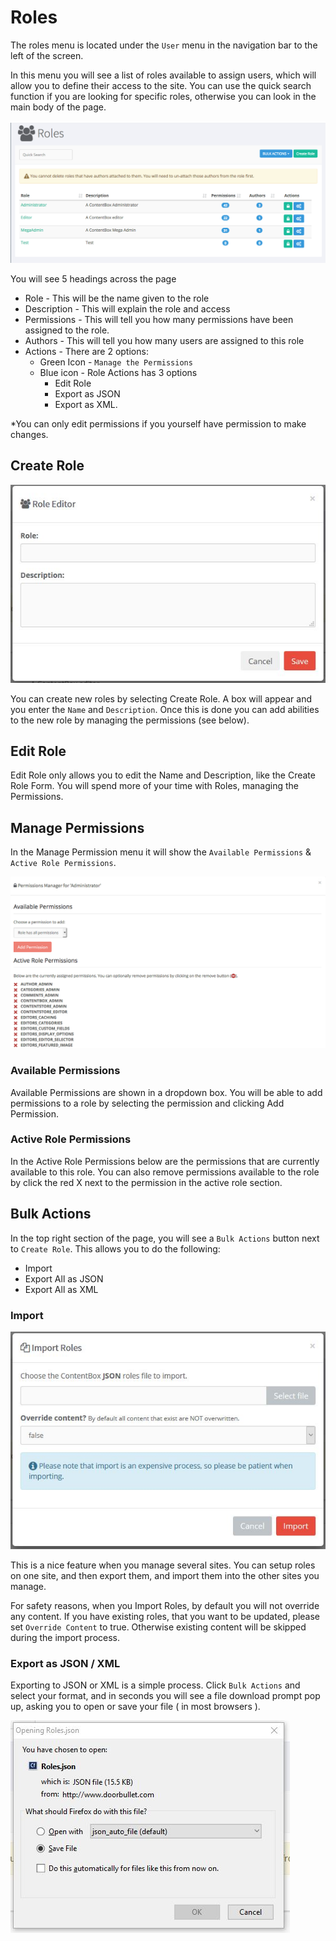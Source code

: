 # Roles

The roles menu is located under the `User` menu in the navigation bar to the left of the screen.

In this menu you will see a list of roles available to assign users, which will allow you to define their access to the site. You can use the quick search function if you are looking for specific roles, otherwise you can look in the main body of the page.

![](../../../.gitbook/assets/user-roles-Screenshot1.png)

You will see 5 headings across the page

* Role - This will be the name given to the role
* Description - This will explain the role and access
* Permissions - This will tell you how many permissions have been assigned to the role.
* Authors - This will tell you how many users are assigned to this role
* Actions - There are 2 options:
  * Green Icon - `Manage the Permissions`&#x20;
  * Blue icon - Role Actions has 3 options
    * Edit Role
    * Export as JSON
    * Export as XML.&#x20;

\*You can only edit permissions if you yourself have permission to make changes.

## Create Role

![](../../../.gitbook/assets/user-roles-create.jpg)

You can create new roles by selecting Create Role. A box will appear and you enter the `Name` and `Description`. Once this is done you can add abilities to the new role by managing the permissions (see below).

## Edit Role

Edit Role only allows you to edit the Name and Description, like the Create Role Form. You will spend more of your time with Roles, managing the Permissions.

## Manage Permissions

In the Manage Permission menu it will show the `Available Permissions` & `Active Role Permissions`.

![](../../../.gitbook/assets/user-roles-Screenshot2.png)

### Available Permissions

Available Permissions are shown in a dropdown box. You will be able to add permissions to a role by selecting the permission and clicking Add Permission.

### Active Role Permissions

In the Active Role Permissions below are the permissions that are currently available to this role. You can also remove permissions available to the role by click the red X next to the permission in the active role section.

## Bulk Actions

In the top right section of the page, you will see a `Bulk Actions` button next to `Create Role`. This allows you to do the following:

* Import
* Export All as JSON
* Export All as XML

### Import

![](../../../.gitbook/assets/user-roles-bulk-import.jpg)

This is a nice feature when you manage several sites. You can setup roles on one site, and then export them, and import them into the other sites you manage.

For safety reasons, when you Import Roles, by default you will not override any content. If you have existing roles, that you want to be updated, please set `Override Content` to true. Otherwise existing content will be skipped during the import process.

### Export as JSON / XML

Exporting to JSON or XML is a simple process. Click `Bulk Actions` and select your format, and in seconds you will see a file download prompt pop up, asking you to open or save your file ( in most browsers ).

![](../../../.gitbook/assets/user-roles-export-json.jpg)
